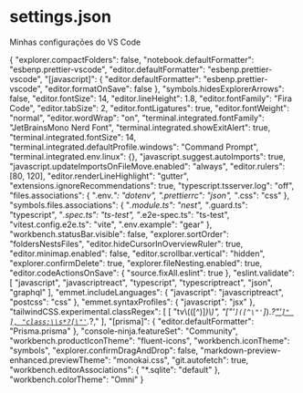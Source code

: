 # settings.json
Minhas configurações do VS Code

{
  "explorer.compactFolders": false,
  "notebook.defaultFormatter": "esbenp.prettier-vscode",
  "editor.defaultFormatter": "esbenp.prettier-vscode",
  "[javascript]": {
    "editor.defaultFormatter": "esbenp.prettier-vscode",
    "editor.formatOnSave": false
  },
  "symbols.hidesExplorerArrows": false,
  "editor.fontSize": 14,
  "editor.lineHeight": 1.8,
  "editor.fontFamily": "Fira Code",
  "editor.tabSize": 2,
  "editor.fontLigatures": true,
  "editor.fontWeight": "normal",
  "editor.wordWrap": "on",
  "terminal.integrated.fontFamily": "JetBrainsMono Nerd Font",
  "terminal.integrated.showExitAlert": true,
  "terminal.integrated.fontSize": 14,
  "terminal.integrated.defaultProfile.windows": "Command Prompt",
  "terminal.integrated.env.linux": {},
  "javascript.suggest.autoImports": true,
  "javascript.updateImportsOnFileMove.enabled": "always",
  "editor.rulers": [80, 120],
  "editor.renderLineHighlight": "gutter",
  "extensions.ignoreRecommendations": true,
  "typescript.tsserver.log": "off",
  "files.associations": {
    ".env.*": "dotenv",
    ".prettierrc": "json",
    "*.css": "css"
  },
  "symbols.files.associations": {
    "*.module.ts": "nest",
    "*.guard.ts": "typescript",
    "*.spec.ts": "ts-test",
    "*.e2e-spec.ts": "ts-test",
    "vitest.config.e2e.ts": "vite",
    ".env.example": "gear"
  },
  "workbench.statusBar.visible": false,
  "explorer.sortOrder": "foldersNestsFiles",
  "editor.hideCursorInOverviewRuler": true,
  "editor.minimap.enabled": false,
  "editor.scrollbar.vertical": "hidden",
  "explorer.confirmDelete": true,
  "explorer.fileNesting.enabled": true,
  "editor.codeActionsOnSave": {
    "source.fixAll.eslint": true
  },
  "eslint.validate": [
    "javascript",
    "javascriptreact",
    "typescript",
    "typescriptreact",
    "json",
    "graphql"
  ],
  "emmet.includeLanguages": {
    "javascript": "javascriptreact",
    "postcss": "css"
  },
  "emmet.syntaxProfiles": {
    "javascript": "jsx"
  },
  "tailwindCSS.experimental.classRegex": [
    [
      "tv\\(([^)]*)\\)",
      "[\"'`]([^\"'`]*).*?[\"'`]"
    ],
    "class:\\s*?[\"'`]([^\"'`]*).*?,"
  ],
  "[prisma]": {
    "editor.defaultFormatter": "Prisma.prisma"
  },
  "console-ninja.featureSet": "Community",
  "workbench.productIconTheme": "fluent-icons",
  "workbench.iconTheme": "symbols",
  "explorer.confirmDragAndDrop": false,
  "markdown-preview-enhanced.previewTheme": "monokai.css",
  "git.autofetch": true,
  "workbench.editorAssociations": {
    "*.sqlite": "default"
  },
  "workbench.colorTheme": "Omni"
}
